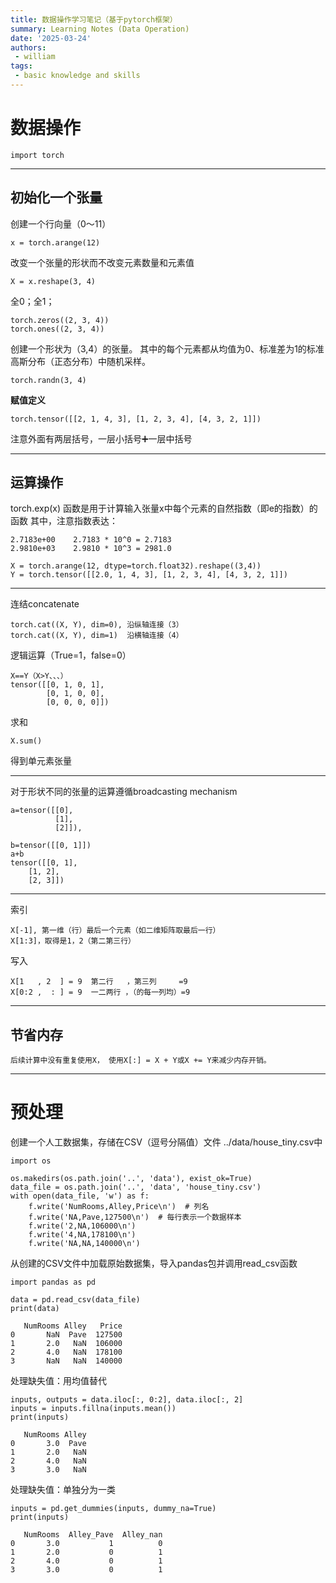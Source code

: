```yaml
---
title: 数据操作学习笔记（基于pytorch框架）
summary: Learning Notes (Data Operation)
date: '2025-03-24'
authors:
 - william
tags:
 - basic knowledge and skills
---
```

# 数据操作

    import torch

---
## 初始化一个张量

创建一个行向量（0～11）

    x = torch.arange(12)

改变一个张量的形状而不改变元素数量和元素值

    X = x.reshape(3, 4)

全0；全1；

    torch.zeros((2, 3, 4))
    torch.ones((2, 3, 4))

创建一个形状为（3,4）的张量。 
其中的每个元素都从均值为0、标准差为1的标准高斯分布（正态分布）中随机采样。

    torch.randn(3, 4)

**赋值定义**

    torch.tensor([[2, 1, 4, 3], [1, 2, 3, 4], [4, 3, 2, 1]])
注意外面有两层括号，一层小括号➕一层中括号

---

## 运算操作

torch.exp(x) 函数是用于计算输入张量x中每个元素的自然指数（即e的指数）的函数
其中，注意指数表达：

    2.7183e+00    2.7183 * 10^0 = 2.7183
    2.9810e+03    2.9810 * 10^3 = 2981.0

    X = torch.arange(12, dtype=torch.float32).reshape((3,4))
    Y = torch.tensor([[2.0, 1, 4, 3], [1, 2, 3, 4], [4, 3, 2, 1]])
---
连结concatenate

    torch.cat((X, Y), dim=0), 沿纵轴连接（3）
    torch.cat((X, Y), dim=1)  沿横轴连接（4）

逻辑运算（True=1，false=0）

    X==Y（X>Y、、、）
    tensor([[0, 1, 0, 1],
            [0, 1, 0, 0],
            [0, 0, 0, 0]])

求和

    X.sum()
得到单元素张量

---
对于形状不同的张量的运算遵循broadcasting mechanism

    a=tensor([[0],
              [1],
              [2]]),
            
    b=tensor([[0, 1]])
    a+b
    tensor([[0, 1],
        [1, 2],
        [2, 3]])
---
索引

    X[-1], 第一维（行）最后一个元素（如二维矩阵取最后一行）
    X[1:3]，取得是1，2（第二第三行）

写入

    X[1   , 2  ] = 9  第二行   ，第三列     =9
    X[0:2 ,  : ] = 9  一二两行 ，（的每一列均）=9

---
## 节省内存

    后续计算中没有重复使用X， 使用X[:] = X + Y或X += Y来减少内存开销。
---

# 预处理

创建一个人工数据集，存储在CSV（逗号分隔值）文件 ../data/house_tiny.csv中

```
import os

os.makedirs(os.path.join('..', 'data'), exist_ok=True)
data_file = os.path.join('..', 'data', 'house_tiny.csv')
with open(data_file, 'w') as f:
    f.write('NumRooms,Alley,Price\n')  # 列名
    f.write('NA,Pave,127500\n')  # 每行表示一个数据样本
    f.write('2,NA,106000\n')
    f.write('4,NA,178100\n')
    f.write('NA,NA,140000\n')
```

从创建的CSV文件中加载原始数据集，导入pandas包并调用read_csv函数

```
import pandas as pd

data = pd.read_csv(data_file)
print(data)

   NumRooms Alley   Price
0       NaN  Pave  127500
1       2.0   NaN  106000
2       4.0   NaN  178100
3       NaN   NaN  140000
```

处理缺失值：用均值替代
```
inputs, outputs = data.iloc[:, 0:2], data.iloc[:, 2]
inputs = inputs.fillna(inputs.mean())
print(inputs)

   NumRooms Alley
0       3.0  Pave
1       2.0   NaN
2       4.0   NaN
3       3.0   NaN
```

处理缺失值：单独分为一类
```
inputs = pd.get_dummies(inputs, dummy_na=True)
print(inputs)

   NumRooms  Alley_Pave  Alley_nan
0       3.0           1          0
1       2.0           0          1
2       4.0           0          1
3       3.0           0          1
```